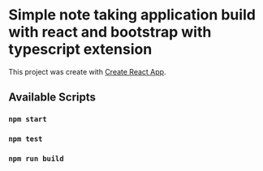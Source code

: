 # Simple note taking application build with react and bootstrap with typescript extension

This project was create with [Create React App](https://github.com/facebook/create-react-app).

## Available Scripts

### `npm start`

### `npm test`

### `npm run build`
